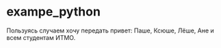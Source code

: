 # exampe_python
Пользуясь случаем хочу передать привет: Паше, Ксюше, Лёше, Ане и всем студентам ИТМО.
